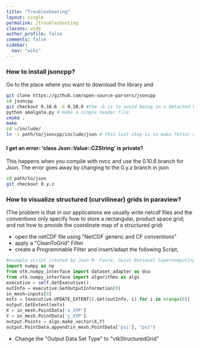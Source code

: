```yaml
---
title: "Troubleshooting"
layout: single
permalink: /troubleshooting
classes: wide
author_profile: false
comments: false
sidebar:
  nav: "wiki"
---
```


### How to install jsoncpp?

Go to the place where you want to download the library and 
```sh
git clone https://github.com/open-source-parsers/jsoncpp 
cd jsoncpp 
git checkout 0.10.6 -b 0.10.6 #the -b is to avoid being in a detached head state 
python amalgate.py # make a single header file 
cmake . 
make
cd ~/include/ 
ln -s path/to/jsoncpp/include/json # this last step is to make feltor work in the default configuration
```

#### I get an error:  'class Json::Value::CZString' is private?
This happens when you compile with nvcc and use the 0.10.6 branch for Json. The error goes away by
changing to the 0.y.z branch in json
```sh
cd path/to/json
git checkout 0.y.z
```

### How to visualize structured (curvilinear) grids in paraview?

(The problem is that in our applications we usually write netcdf files
and the conventions only specify how to store a rectangular, product
space grid; and not how to provide the coordinate map of a structured
grid) 

- open the netCDF file using "NetCDF generic and CF conventions" 
- apply a "CleanToGrid" Filter
- create a Programmable Filter and insert/adapt the following Script, 


```python
#example script created by Jean M. Favre, Swiss National Supercomputing Center
import numpy as np
from vtk.numpy_interface import dataset_adapter as dsa
from vtk.numpy_interface import algorithms as algs
executive = self.GetExecutive()
outInfo = executive.GetOutputInformation(0)
in_mesh=inputs[0]
exts = [executive.UPDATE_EXTENT().Get(outInfo, i) for i in xrange(6)]
output.SetExtent(exts) 
X = in_mesh.PointData['x_XYP']
Y = in_mesh.PointData['y_XYP']
output.Points = algs.make_vector(X,Y)
output.PointData.append(in_mesh.PointData['psi'], "psi")
```
- Change the "Output Data Set Type" to "vtkStructuredGrid"